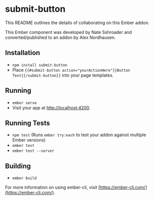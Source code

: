 # submit-button

This README outlines the details of collaborating on this Ember addon.

This Ember component was developed by Nate Sshroader and converted/published to an addon by Alex Nordhausen.

## Installation

* `npm install submit-button`
* Place `{{#submit-button action="yourActionHere"}}Button Text{{/submit-button}}` into your page templates. 

## Running

* `ember serve`
* Visit your app at [http://localhost:4200](http://localhost:4200).

## Running Tests

* `npm test` (Runs `ember try:each` to test your addon against multiple Ember versions)
* `ember test`
* `ember test --server`

## Building

* `ember build`

For more information on using ember-cli, visit [https://ember-cli.com/](https://ember-cli.com/).
